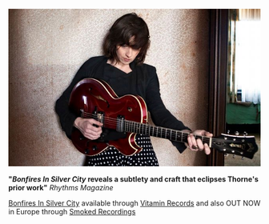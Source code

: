 [![Bonfires In Silver City][3]][1]  

**"_Bonfires In Silver City_ reveals a subtlety and craft that eclipses Thorne's prior work"** _Rhythms Magazine_   
 
[Bonfires In Silver City][1] available through [Vitamin Records][2] and also   OUT NOW in Europe through [Smoked Recordings][4]  

  [1]: ?p=albums/bonfires-in-silver-city
  [2]: http://www.vitamin.net.au/
  [3]: data/image/front/loretta.jpg
  [4]: http://www.smokedrecordings.com  

